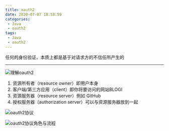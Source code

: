 ```yaml
---
title: oauth2
date: 2020-07-07 18:53:59
categories: 
 - Java
 - oauth2
tags: 
 - Java
 - oauth2
---
```


任何的身份验证，本质上都是基于对请求方的不信任所产生的

***
<!--more-->

![理解oauth2](https://fastly.jsdelivr.net/gh/znej/pic/picgo/oauth2.png)

1. 资源所有者（resource owner）即用户本身
2. 客户端/第三方应用（client）即你将要访问的网站BLOGI
3. 资源服务器（resource server）例如 GitHub
4. 授权服务器（authorization server）可以与资源服务器放到一起 

![oauth2协议](https://fastly.jsdelivr.net/gh/znej/pic/picgo/oauth2-1.png)

![oauth2协议角色与流程](https://fastly.jsdelivr.net/gh/znej/pic/picgo/oauth2-2.png)
